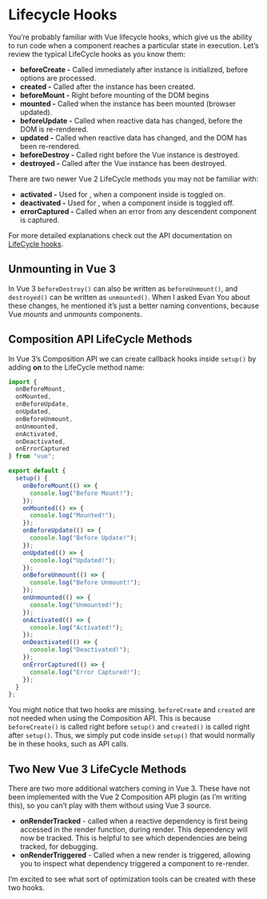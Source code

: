# Lifecycle Hooks

You’re probably familiar with Vue lifecycle hooks, which give us the ability to run code when a component reaches a particular state in execution. Let’s review the typical LifeCycle hooks as you know them:

* **beforeCreate -** Called immediately after instance is initialized, before options are processed.
* **created -** Called after the instance has been created.
* **beforeMount -** Right before mounting of the DOM begins
* **mounted -** Called when the instance has been mounted (browser updated).
* **beforeUpdate -** Called when reactive data has changed, before the DOM is re-rendered.
* **updated -** Called when reactive data has changed, and the DOM has been re-rendered.
* **beforeDestroy -** Called right before the Vue instance is destroyed.
* **destroyed -** Called after the Vue instance has been destroyed.

There are two newer Vue 2 LifeCycle methods you may not be familiar with:

* **activated -** Used for , when a component inside  is toggled on.
* **deactivated -** Used for , when a component inside  is toggled off.
* **errorCaptured -** Called when an error from any descendent component is captured.

For more detailed explanations check out the API documentation on [LifeCycle hooks](https://vuejs.org/v2/api/#Options-Lifecycle-Hooks).

## Unmounting in Vue 3

In Vue 3 `beforeDestroy()` can also be written as `beforeUnmount()`, and `destroyed()` can be written as `unmounted()`. When I asked Evan You about these changes, he mentioned it’s just a better naming conventions, because Vue _mounts_ and _unmounts_ components.

## Composition API LifeCycle Methods

In Vue 3’s Composition API we can create callback hooks inside `setup()` by adding **on** to the LifeCycle method name:

```javascript
import {
  onBeforeMount,
  onMounted,
  onBeforeUpdate,
  onUpdated,
  onBeforeUnmount,
  onUnmounted,
  onActivated,
  onDeactivated,
  onErrorCaptured
} from "vue";

export default {
  setup() {
    onBeforeMount(() => {
      console.log("Before Mount!");
    });
    onMounted(() => {
      console.log("Mounted!");
    });
    onBeforeUpdate(() => {
      console.log("Before Update!");
    });
    onUpdated(() => {
      console.log("Updated!");
    });
    onBeforeUnmount(() => {
      console.log("Before Unmount!");
    });
    onUnmounted(() => {
      console.log("Unmounted!");
    });
    onActivated(() => {
      console.log("Activated!");
    });
    onDeactivated(() => {
      console.log("Deactivated!");
    });
    onErrorCaptured(() => {
      console.log("Error Captured!");
    });
  }
};

```

You might notice that two hooks are missing. `beforeCreate` and `created` are not needed when using the Composition API. This is because `beforeCreate()` is called right before `setup()` and `created()` is called right after `setup()`. Thus, we simply put code inside `setup()` that would normally be in these hooks, such as API calls.

## Two New Vue 3 LifeCycle Methods

There are two more additional watchers coming in Vue 3\. These have not been implemented with the Vue 2 Composition API plugin (as I’m writing this), so you can’t play with them without using Vue 3 source.

* **onRenderTracked** \- called when a reactive dependency is first being accessed in the render function, during render. This dependency will now be tracked. This is helpful to see which dependencies are being tracked, for debugging.
* **onRenderTriggered** \- Called when a new render is triggered, allowing you to inspect what dependency triggered a component to re-render.

I’m excited to see what sort of optimization tools can be created with these two hooks.
